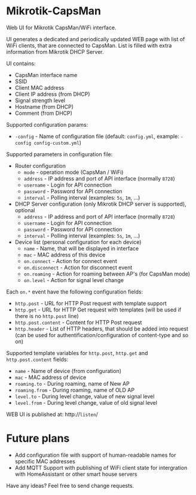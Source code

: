 # Mikrotik-CapsMan
Web UI for Mikrotik CapsMan/WiFi interface.

UI generates a dedicated and periodically updated WEB page with list of WiFi clients, that are connected to CapsMan. List is filled with extra information from Mikrotik DHCP Server.

UI contains:
- CapsMan interface name
- SSID
- Client MAC address
- Client IP address (from DHCP)
- Signal strength level
- Hostname (from DHCP)
- Comment (from DHCP)

Supported configuration params:
- `-config` - Name of configuration file (default: `config.yml`, example: `-config config-custom.yml`)

Supported parameters in configuration file:
- Router configuration
  - `mode` - operation mode (CapsMan / WiFi)
  - `address` - IP address and port of API interface (normally `8728`)
  - `username` - Login for API connection
  - `password` - Password for API connection
  - `interval` - Polling interval (examples: `5s`, `1m`, ...)
- DHCP Server configuration (only Mikrotik DHCP server is supported), optional
  - `address` - IP address and port of API interface (normally `8728`)
  - `username` - Login for API connection
  - `password` - Password for API connection
  - `interval` - Polling interval (examples: `5s`, `1m`, ...)
- Device list (personal configuration for each device)
  - `name` - Name, that will be displayed in interface
  - `mac` - MAC address of this device
  - `on.connect` - Action for connect event
  - `on.disconnect` - Action for disconnect event
  - `on.roaming` - Action for roaming between AP's (for CapsMan mode)
  - `on.level` - Action for signal level change

Each `on.*` event have the following configuration fields:
- `http.post` - URL for HTTP Post request with template support
- `http.get` - URL for HTTP Get request with templates (will be used if there is no `http.post` line)
- `http.post.content` - Content for HTTP Post request
- `http.header` - List of HTTP headers, that should be added into request (can be used for authentification/configuration of content-type and so on)

Supported template variables for `http.post`, `http.get` and `http.post.content` fields:
- `name` - Name of device (from configuration)
- `mac` - MAC address of device
- `roaming.to` - During roaming, name of New AP
- `roaming.from` - During roaming, name of OLD AP
- `level.to` - During level change, value of new signal level
- `level.from` - During level change, value of old signal level
  

WEB UI is published at: http://`listen`/

# Future plans
- Add configuration file with support of human-readable names for specific MAC addresses
- Add MQTT Support with publishing of WiFi client state for intergration with HomeAssistant or other smart house servers

Have any ideas?
Feel free to send change requests.